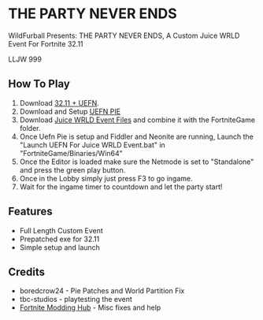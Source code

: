 # THE PARTY NEVER ENDS
WildFurball Presents: THE PARTY NEVER ENDS, A Custom Juice WRLD Event For Fortnite 32.11

LLJW 999

## How To Play
1. Download [32.11 + UEFN](https://drive.google.com/file/d/1d8kzDnbgU70Xg8Xs0Djcqy5NFUB6E7ax/view?usp=sharing).
2. Download and Setup [UEFN PIE](https://github.com/wildfurball4/UEFN-PIE/tree/32.11)
3. Download [Juice WRLD Event Files]() and combine it with the FortniteGame folder.
4. Once Uefn Pie is setup and Fiddler and Neonite are running, Launch the "Launch UEFN For Juice WRLD Event.bat" in "FortniteGame/Binaries/Win64"
5. Once the Editor is loaded make sure the Netmode is set to "Standalone" and press the green play button.
6. Once in the Lobby simply just press F3 to go ingame.
7. Wait for the ingame timer to countdown and let the party start!

## Features
- Full Length Custom Event
- Prepatched exe for 32.11
- Simple setup and launch

## Credits
- boredcrow24 - Pie Patches and World Partition Fix
- tbc-studios - playtesting the event
- [Fortnite Modding Hub](https://t.co/gaKBfz5OpF) - Misc fixes and help
